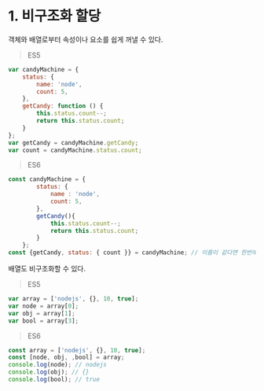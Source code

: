 # 1. 비구조화 할당

객체와 배열로부터 속성이나 요소를 쉽게 꺼낼 수 있다. 

> ES5

~~~javascript
var candyMachine = {
    status: {
        name: 'node',
        count: 5,
    },
    getCandy: function () {
        this.status.count--;
        return this.status.count;
    }
};
var getCandy = candyMachine.getCandy;
var count = candyMachine.status.count;

~~~

> ES6

~~~javascript
const candyMachine = {
        status: {
            name : 'node',
            count: 5,
        },
        getCandy(){
            this.status.count--;
            return this.status.count;
        }
    };
const {getCandy, status: { count }} = candyMachine; // 이름이 같다면 한번에 매칭할 수 있다. 
~~~


배열도 비구조화할 수 있다. 

> ES5

~~~javascript
var array = ['nodejs', {}, 10, true];
var node = array[0];
var obj = array[1];
var bool = array[3];
~~~

> ES6

~~~javascript
const array = ['nodejs', {}, 10, true];
const [node, obj, ,bool] = array;
console.log(node); // nodejs
console.log(obj); // {}
console.log(bool); // true
~~~



